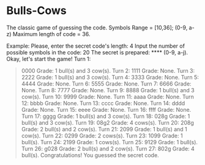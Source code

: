 # Bulls-Cows
The classic game of guessing the code.
Symbols Range = [10,36]; (0-9, a-z)
Maximum length of code = 36.

Example: 
Please, enter the secret code's length:
4
Input the number of possible symbols in the code:
20
The secret is prepared: **** (0-9, a-j).
Okay, let's start the game!
Turn 1:
> 0000
Grade: 1 bull(s) and 3 cow(s).
Turn 2:
> 1111
Grade: None.
Turn 3:
> 2222
Grade: 1 bull(s) and 3 cow(s).
Turn 4:
> 3333
Grade: None.
Turn 5:
> 4444
Grade: None.
Turn 6:
> 5555
Grade: None.
Turn 7:
> 6666
Grade: None.
Turn 8:
> 7777
Grade: None.
Turn 9:
> 8888
Grade: 1 bull(s) and 3 cow(s).
Turn 10:
> 9999
Grade: None.
Turn 11:
> aaaa
Grade: None.
Turn 12:
> bbbb
Grade: None.
Turn 13:
> cccc
Grade: None.
Turn 14:
> dddd
Grade: None.
Turn 15:
> eeee
Grade: None.
Turn 16:
> ffff
Grade: None.
Turn 17:
> gggg
Grade: 1 bull(s) and 3 cow(s).
Turn 18:
> 028g
Grade: 1 bull(s) and 3 cow(s).
Turn 19:
> 08g2
Grade: 4 cows(s).
Turn 20:
> 208g
Grade: 2 bull(s) and 2 cow(s).
Turn 21:
> 2099
Grade: 1 bull(s) and 1 cow(s).
Turn 22:
> 0299
Grade: 2 cows(s).
Turn 23:
> 1099
Grade: 1 bull(s).
Turn 24:
> 2199
Grade: 1 cows(s).
Turn 25:
> 9129
Grade: 1 bull(s).
Turn 26:
> g028
Grade: 2 bull(s) and 2 cow(s).
Turn 27:
> 802g
Grade: 4 bull(s).
Congratulations! You guessed the secret code.
